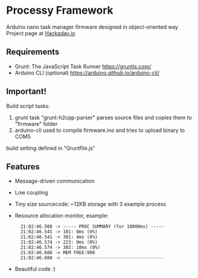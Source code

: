 # Processy Framework
Arduino nano task manager firmware designed in object-oriented way
Project page at [Hackaday.io](https://hackaday.io/project/183221-processy-framework)

## Requirements
* Grunt: The JavaScript Task Runner https://gruntjs.com/
* Arduino CLI (optional) https://arduino.github.io/arduino-cli/

## Important!
Build script tasks:
1. grunt task "grunt-h2cpp-parser" parses source files and copies them to "firmware" folder
2. arduino-cli used to compile firmware.ino and tries to upload binary to COM5

build setting defined in "Gruntfile.js"

## Features
* Message-driven communication
* Low coupling
* Tiny size sourcecode: ~12KB storage with 3 example process
* Resource allocation monitor, example:

		21:02:46.508 -> ----- PROC SUMMARY (for 10000ms) -----
		21:02:46.541 -> 101: 0ms (0%)
		21:02:46.541 -> 301: 4ms (0%)
		21:02:46.574 -> 223: 0ms (0%)
		21:02:46.574 -> 302: 10ms (0%)
		21:02:46.608 -> MEM FREE:900
		21:02:46.608 -> --------------------------------------

* Beautiful code :)
